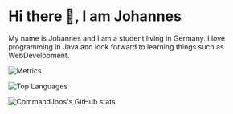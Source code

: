 # Hi there 👋, I am Johannes
My name is Johannes and I am a student living in Germany. I love programming in Java and look
forward to learning things such as WebDevelopment.

![Metrics](https://beta-metrics.lecoq.io/CommandJoo?template=classic&languages=1&isocalendar=1&base=header%2C%20activity%2C%20community%2C%20repositories%2C%20metadata&base.indepth=false&base.hireable=false&base.skip=false&isocalendar=false&isocalendar.duration=half-year&languages=false&languages.limit=8&languages.threshold=0%25&languages.other=false&languages.colors=github&languages.sections=most-used&languages.indepth=false&languages.analysis.timeout=15&languages.analysis.timeout.repositories=7.5&languages.categories=markup%2C%20programming&languages.recent.categories=markup%2C%20programming&languages.recent.load=300&languages.recent.days=14&config.timezone=Europe%2FBerlin)

![Top Languages](https://github-readme-stats.vercel.app/api/top-langs/?username=CommandJoo&size_weight=0.5&count_weight=0.5&theme=dark)

![CommandJoos's GitHub stats](https://github-readme-stats.vercel.app/api?username=CommandJoo&theme=dark)
